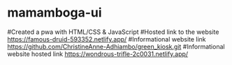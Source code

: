 # mamamboga-ui
#Created a pwa with HTML/CSS &amp; JavaScript
#Hosted link to the website https://famous-druid-593352.netlify.app/
#Informational website link https://github.com/ChristineAnne-Adhiambo/green_kiosk.git
#Informational website hosted link https://wondrous-trifle-2c0031.netlify.app/
